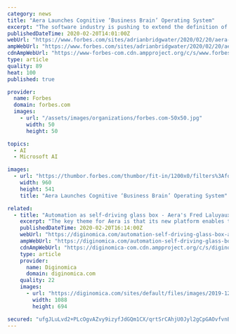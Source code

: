 ```yaml
---
category: news
title: "Aera Launches Cognitive ‘Business Brain’ Operating System"
excerpt: "The software industry is pushing to extend the definition of the operating system that started with software built for mainframes in the 1950s and then into the PC revolution in the 1980s - it now explains the use of AI-driven business operational software."
publishedDateTime: 2020-02-20T14:01:00Z
webUrl: "https://www.forbes.com/sites/adrianbridgwater/2020/02/20/aera-launches-cognitive-business-brain-operating-system/"
ampWebUrl: "https://www.forbes.com/sites/adrianbridgwater/2020/02/20/aera-launches-cognitive-business-brain-operating-system/amp/"
cdnAmpWebUrl: "https://www-forbes-com.cdn.ampproject.org/c/s/www.forbes.com/sites/adrianbridgwater/2020/02/20/aera-launches-cognitive-business-brain-operating-system/amp/"
type: article
quality: 89
heat: 100
published: true

provider:
  name: Forbes
  domain: forbes.com
  images:
    - url: "/assets/images/organizations/forbes.com-50x50.jpg"
      width: 50
      height: 50

topics:
  - AI
  - Microsoft AI

images:
  - url: "https://thumbor.forbes.com/thumbor/fit-in/1200x0/filters%3Aformat%28jpg%29/https%3A%2F%2Fspecials-images.forbesimg.com%2Fimageserve%2F5e4e8413d378190007f3e652%2F0x0.jpg%3FcropX1%3D0%26cropX2%3D960%26cropY1%3D12%26cropY2%3D552"
    width: 960
    height: 541
    title: "Aera Launches Cognitive ‘Business Brain’ Operating System"

related:
  - title: "Automation as self-driving glass box - Aera's Fred Laluyaux on the firm's Cognitive Operating System platform play"
    excerpt: "The key theme for Aera is that its new platform enables the ‘Self-Driving Enterprise’, a term that the company has trademarked. The announcement says: Aera harmonises both internal and external data across the enterprise; applies science (analytics, search, optimisation, modelling, and data science) to derive insights and recommendations ..."
    publishedDateTime: 2020-02-20T16:14:00Z
    webUrl: "https://diginomica.com/automation-self-driving-glass-box-aeras-fred-laluyaux-firms-cognitive-operating-system-platform"
    ampWebUrl: "https://diginomica.com/automation-self-driving-glass-box-aeras-fred-laluyaux-firms-cognitive-operating-system-platform?amp"
    cdnAmpWebUrl: "https://diginomica-com.cdn.ampproject.org/c/s/diginomica.com/automation-self-driving-glass-box-aeras-fred-laluyaux-firms-cognitive-operating-system-platform?amp"
    type: article
    provider:
      name: Diginomica
      domain: diginomica.com
    quality: 22
    images:
      - url: "https://diginomica.com/sites/default/files/images/2019-12/Screenshot%202019-12-09%20at%2011.43.51.png"
        width: 1088
        height: 694

secured: "ufgJLuLvd2+PLcOgvAZvy9izyfJdGQm1CX/qrtSrCAhjU0Jyl2gCpGAOvfvnBUzSiLvjg2AE0vM26oRKF5gfxeZoKIq7HCNZ2FFi1d76JFLhczCEQ24L9q/KKgQKqwhk+LA6OVQahXIKEgtR7t0dRK2DmBmr/yy7XHwTFjQyVKvPIsYWkL/vQ/NSuZqWFfj4aiOTwfNc6LwKYA5r3go8/fdy+KtFBRPPJZcqs30qei5N9EA1EE9nvpXTAOFXiJDSvERJy+KOZMs59xKv/8bsYqcbodd1At+uPQo0xut70btRNlUgEsXZLtzFFc/xc4HtLN0fl5T0XeNDtl8jxpKb/35vz4oAYeWprFtlfz5zCLpZkaPuNoBXvIsgaDuoKkEshuFMmQQOXPs3w1NcNEzuLQK7GmWGQi67Wcp2N/rXJdqpxj9c3s4SPVFAHdhuTUTsu/3l5R7o+Wd769mg+8Qo7bOeOTJXyCX8fcX6YltcFtg=;3/h9c6fHtW3zJc20RVAJNQ=="
---
```


